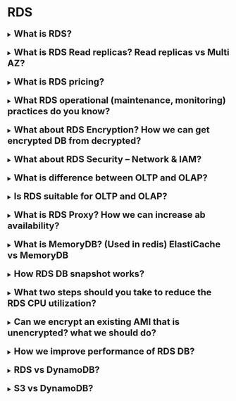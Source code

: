 <h1> RDS </h1>

[//]:# (What is RDS?)

<details>
    <summary>
        <b><big><big>
            What is RDS?
        </big></big></b>
    </summary>

RDS stands for Relational Database Service. (Relational Database Service)

**This is a managed database service for databases using SQL as the query language.**

This allows you to create databases in the cloud that are managed by AWS.
Supported languages include:
-Postgres
- MySQL
  -MariaDB
  -Oracle
- Micr. SQL Server
- Aurora (AWS proprietary database)

**Advantage of using RDS over deploying a database on EC2**
- RDS is a managed service
- Automatic change promotion, patch deployment
- Continuous backup and restore with specific timestamp
- Dashboards
- Read replicas to improve read performance
- Multi-AZ setup for disaster recovery (disaster recovery)
- Possibility of scaling (vertical and horizontal)
- Storage with EBS support (gp2 or io1)
- **BUT you cannot connect to your instances via SSH** (Although I did it with MYSQL)

**RDS Backups**
- Daily full database backup (during maintenance period)
- Transaction logs are backed up by RDS every 5 minutes.
- => possibility of recovery at any point in time
  (from oldest backup to 5 minutes ago)
- Shelf life 7 days (can be increased to 35 days)
- **can create DB Snapshots:**
  - Launched manually by the user
  - Save backup for as long as you want

**Automatic storage scaling**
- Helps to increase the storage capacity of your RDS DB instance. Dynamically
- When RDS detects that you are running out of free database
  storage, scales automatically
- Avoid manually scaling database storage.
- You need to set the maximum storage threshold (maximum limit for DB storage)
- Automatically change storage if:
  - Free storage is less than 10% of allocated storage.
  - Storage shortage lasts for at least 5 minutes.
  - 6 hours since last change
  - Useful for applications with unpredictable workloads
  - Supports all RDS database engines (MariaDB, MySQL, PostgreSQL, SQL Server, Oracle)
</details>
<br>

[//]:# (What is RDS Read replicas? Read replicas vs Multi AZ vs Multi-Region deployments?)

<details>
    <summary>
        <b><big><big>
            What is RDS Read replicas? Read replicas vs Multi AZ?
        </big></big></b>
    </summary>

Amazon RDS Read Replicas provide enhanced performance and durability 
for Amazon RDS database (DB) instances. 
They make it easy to elastically scale out beyond the capacity 
constraints of a single DB instance for **read-heavy database workloads**. 

You can create one or more replicas 
of a given source DB Instance and serve high-volume application
read traffic from multiple copies of your data

![img](https://d1.awsstatic.com/asset-repository/read-replicas-scaling-disaster-recovery.3b8da7093daeb1e87426225caf49e32efe7ae01a.png)

Read replicas vs Multi AZ vs Multi-Region deployments

Multi-AZ deployments
  - **Main purpose is high availability**

Multi-Region deployments
  - **Main purpose is disaster recovery and local performance**

Read replicas
  - **Main purpose is scalability**

https://aws.amazon.com/rds/features/read-replicas/?nc1=h_ls

</details>
<br>

[//]:# (What is RDS pricing?)

<details>
    <summary>
        <b><big><big>
            What is RDS pricing?
        </big></big></b>
    </summary>

Amazon charges for RDS hours
For its memory and allocated reserved memory

Also:
AWS **does not charge** for data that goes **within one region**
(for example, there is no charge between us-west-1a and us-west-1b)

If **data goes to different regions, AWS will charge a fee**
(for example between us-west-1a and us-east-1b)

</details>
<br>

[//]:# (What RDS operational [maintenance, monitoring] practices do you know?)

<details>
    <summary>
        <b><big><big>
            What RDS operational (maintenance, monitoring) practices do you know?
        </big></big></b>
    </summary>

Amazon describes the following use cases:
- Advertising technologies (clickstreams, user events and user profiles)
- Games (leader lists, player data stores and game states).
- Retail (online shopping carts, reservation tracking and customer profiles)
- Banking and finance (event-based transaction processing,
  fraud detection and altered data collection).
- Media and entertainment (digital rights management, user storage
  data and metadata repositories).
- Software as a service (SaaS) - content metadata repositories,
  metadata caches and relationship graph data stores.

</details>
<br>

[//]:# (What about RDS Encryption? How we can get encrypted DB from decrypted?)

<details>
    <summary>
        <b><big><big>
            What about RDS Encryption? How we can get encrypted DB from decrypted?
        </big></big></b>
    </summary>

**RDS encryption:**
- Encryption at rest
- Ability to encrypt master and read replicas using AWS KMS - AES-256 encryption.
- Encryption must be defined at startup time. (When creating, 
choose whether to encrypt or not)
- If the master is not encrypted, read replicas cannot be encrypted.
- Transparent Data Encryption TDE is available for Oracle and SQL Server.
  (This is a special encryption method for Microsoft products)

**In-flight encryption**
- SSL certificates for RDS data encryption during flight
- Provide SSL options with a trusted certificate when connecting to the database.
- To force the use of SSL:
  - PostgreSQL: rds.force_ssl=1 in AWS RDS console (parameter groups).
  - MySQL: inside the database:
    GRANT USAGE ON *.* TO 'mysqluser'@'%' REQUIRE SSL;

**RDS encryption operations**
- Encryption of RDS backups
- Snapshots of unencrypted RDS databases are not encrypted.
- Snapshots of encrypted RDS databases are encrypted
- Can copy a snapshot to an encrypted one

**To encrypt an unencrypted RDS database:**
- Create a snapshot of an unencrypted database.
- Copy the photo and enable encryption for the photo.
- Restore database from encrypted snapshot
- Transferring applications to a new database and deleting the old database.

</details>
<br>

[//]:# (What about RDS Security – Network & IAM?)

<details>
    <summary>
        <b><big><big>
            What about RDS Security – Network & IAM?
        </big></big></b>
    </summary>

**Network Security**
- RDS databases are typically deployed on a private subnet rather than a public subnet.
- RDS security works through the use of **security groups**
  (same concept as for EC2 instances) -
  controls which IP/security group can communicate with RDS

**Access Control**
- IAM policies help control who can manage AWS RDS (via the RDS API).
- You can use your traditional username and password to log into the database.
- IAM based authentication can be used to login to RDS MySQL and PostgreSQL.

**RDS - IAM authentication**
- IAM database authentication works with MySQL and PostgreSQL
- You don't need a password, just an authentication token obtained through IAM and RDS API calls
- The authentication token expires after 15 minutes.

**Advantages**
- Network input/output must be encrypted using SSL.
- IAM for centralized user management instead of database
- Can use IAM roles and EC2 instance. profiles for easy integration

</details>
<br>

[//]:# (What is difference between OLTP and OLAP?)

<details>
    <summary>
        <b><big><big>
            What is difference between OLTP and OLAP?
        </big></big></b>
    </summary>

OLTP - Online Transaction Processing - processes data from
  transactions in ral-time

OLAP - Online Analytics Processing - process queries to analuze 
  historical data

</details>
<br>

[//]:# (Is RDS suitable for OLTP and OLAP?)

<details>
    <summary>
        <b><big><big>
            Is RDS suitable for OLTP and OLAP?
        </big></big></b>
    </summary>

Yes for OLTP (because of transactions processing)

No for OLAP (there are another services for processing data analysis (RedShift))

</details>
<br>

[//]:# (What is RDS Proxy? How we can increase ab availability?)

<details>
    <summary>
        <b><big><big>
            What is RDS Proxy? How we can increase ab availability?
        </big></big></b>
    </summary>

RDS Proxy have these pluses: 
- Serverless and scales automatically database connections
- Preserves app connections during failover
- Detects fail-over and routes requests
- Deployable over Multu-AZ

</details>
<br>

[//]:# (What is MemoryDB?)

<details>
    <summary>
        <b><big><big>
            What is MemoryDB? (Used in redis) ElastiCache vs MemoryDB
        </big></big></b>
    </summary>

1. In-Memory Database
2. Use cases - online gaming with millions users
3. MemoryDB vs ElastiCashe
  MemoryDB store whole dataset in memory without database
  ElastiCache is an in-memory cache for DBs
  
</details>
<br>

[//]:# (How RDS DB snapshot works?)

<details>
    <summary>
        <b><big><big>
            How RDS DB snapshot works?
        </big></big></b>
    </summary>

1. User initiated
2. Point-in-time snapshot
3. no retention period
4. used to back up your DB instance to a known state and restore
   to that specific state at any time

</details>
<br>

[//]:# (What two steps should you take to reduce the RDS CPU utilization?)

<details>
    <summary>
        <b><big><big>
            What two steps should you take to reduce the RDS CPU utilization?
        </big></big></b>
    </summary>

1. Create an ElastiCache cluster and use this to cache your most
   frequently read blog posts.
2. Create multiple RDS read replicas and point multiple EC2 
   instances to these read replicas, thereby spreading the load.

Amazon ElastiCache improves the performance of web applications 
  by allowing you to retrieve information from a fast,
  managed, in-memory system, instead of relying entirely on slower 
  disk-based databases.

Amazon RDS Read Replicas make it easy to elastically scale out beyond 
  the capacity constraints of a single DB instance for read-heavy 
  database workloads.

</details>
<br>

[//]:# (Can we encrypt an existing AMI that is unencrypted? what we should do?)

<details>
    <summary>
        <b><big><big>
            Can we encrypt an existing AMI that is unencrypted? what we should do?
        </big></big></b>
    </summary>

You cannot add encryption to an existing AMI. 
Instead, you will need to create a copy and specify that the copy has encryption enabled.

</details>
<br>

[//]:# (How we improve performance of RDS db?)

<details>
    <summary>
        <b><big><big>
            How we improve performance of RDS DB?
        </big></big></b>
    </summary>

- ElastiCache for **Memcached** can be used to improve read performance of databases;
but it does not have the ability to sort and rank query results.
- ElastiCache for **Redis** can be used to improve read performance of databases, 
and it also has the ability to sort and rank query results.
- Add a read replica to improve performance for read queries.
(A read replica will improve performance for read-only queries
to an RDS database.)

</details>
<br>

[//]:# (RDS vs DynamoDB?)

<details>
    <summary>
        <b><big><big>
            RDS vs DynamoDB?
        </big></big></b>
    </summary>

RDS is relative db like MySQL, postgresSQl
  - not so high scalability as DynamoDB
  - Amazon RDS provides a cost-effective way to manage relational databases in the cloud

DynamoDB is a key-value and document database 
that delivers single-digit millisecond performance at any scale.
  - features flexibility, scalability, and performance.
  - offers high availability out of the box with no need for setup or configuration.
  - automatically replicates your data across multiple Availability Zones

https://cloudacademy.com/blog/amazon-rds-vs-dynamodb-12-differences/

</details>
<br>

[//]:# (S3 vs DynamoDB?)

<details>
    <summary>
        <b><big><big>
            S3 vs DynamoDB?
        </big></big></b>
    </summary>

S3 is a storage solution suitable for images, 
documents, and other files or objects that can be accessed 
by multiple users and services.

DynamoDB is a NoSQL database and not a 
suitable place to store images and text documents.

</details>
<br>